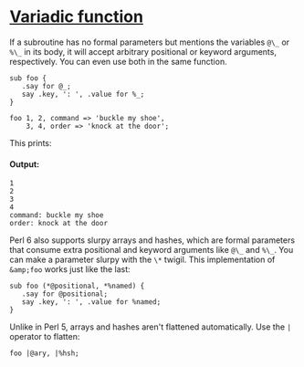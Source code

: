 [1]: http://rosettacode.org/wiki/Variadic_function

# [Variadic function][1]

If a subroutine has no formal parameters but mentions the variables `@\_` or `%\_` in its body, it will accept arbitrary positional or keyword arguments, respectively. You can even use both in the same function.

```perl6
sub foo {
   .say for @_;
   say .key, ': ', .value for %_;
}
 
foo 1, 2, command => 'buckle my shoe',
    3, 4, order => 'knock at the door';
```


This prints:


#### Output:
```
1
2
3
4
command: buckle my shoe
order: knock at the door
```


Perl 6 also supports slurpy arrays and hashes, which are formal parameters that consume extra positional and keyword arguments like `@\_` and `%\_`. You can make a parameter slurpy with the `\*` twigil. This implementation of `&amp;foo` works just like the last:

```perl6
sub foo (*@positional, *%named) {
   .say for @positional;
   say .key, ': ', .value for %named;
}
```


Unlike in Perl 5, arrays and hashes aren't flattened automatically. Use the `|` operator to flatten:

```perl6
foo |@ary, |%hsh;
```